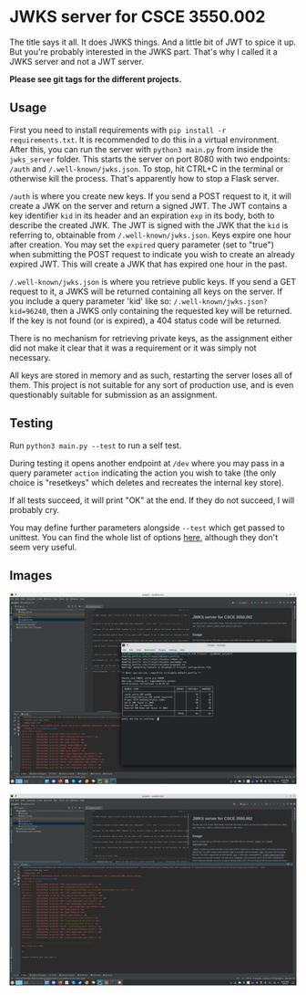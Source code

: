 # JWKS server for CSCE 3550.002

The title says it all. It does JWKS things. And a little bit of JWT to spice it up. But you're probably interested in the JWKS part. That's why I called it a JWKS server and not a JWT server.

**Please see git tags for the different projects.**

## Usage
First you need to install requirements with `pip install -r requirements.txt`. It is recommended to do this in a virtual environment. After this, you can run the server with `python3 main.py` from inside the `jwks_server` folder. This starts the server on port 8080 with two endpoints: `/auth` and `/.well-known/jwks.json`. To stop, hit CTRL+C in the terminal or otherwise kill the process. That's apparently how to stop a Flask server.

`/auth` is where you create new keys. If you send a POST request to it, it will create a JWK on the server and return a signed JWT. The JWT contains a key identifier `kid` in its header and an expiration `exp` in its body, both to describe the created JWK. The JWT is signed with the JWK that the `kid` is referring to, obtainable from `/.well-known/jwks.json`. Keys expire one hour after creation. You may set the `expired` query parameter (set to "true") when submitting the POST request to indicate you wish to create an already expired JWT. This will create a JWK that has expired one hour in the past.

`/.well-known/jwks.json` is where you retrieve public keys. If you send a GET request to it, a JWKS will be returned containing all keys on the server. If you include a query parameter 'kid' like so: `/.well-known/jwks.json?kid=96240`, then a JWKS only containing the requested key will be returned. If the key is not found (or is expired), a 404 status code will be returned.

There is no mechanism for retrieving private keys, as the assignment either did not make it clear that it was a requirement or it was simply not necessary.

All keys are stored in memory and as such, restarting the server loses all of them. This project is not suitable for any sort of production use, and is even questionably suitable for submission as an assignment.

## Testing
Run `python3 main.py --test` to run a self test.

During testing it opens another endpoint at `/dev` where you may pass in a query parameter `action` indicating the action you wish to take (the only choice is "resetkeys" which deletes and recreates the internal key store).

If all tests succeed, it will print "OK" at the end. If they do not succeed, I will probably cry.

You may define further parameters alongside `--test` which get passed to unittest. You can find the whole list of options [here](https://docs.python.org/3/library/unittest.html#command-line-options), although they don't seem very useful.

## Images
![Software running against provided test suite](images/provided_test_suite.png "Running against the provided test suite")

![Software running its own test suite](images/own_test_suite.png "Running its built in test suite")
